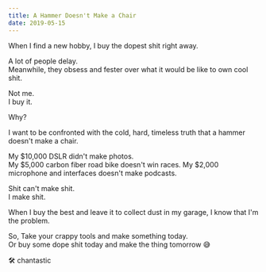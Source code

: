```yaml
---
title: A Hammer Doesn't Make a Chair
date: 2019-05-15
---
```


When I find a new hobby, I buy the dopest shit right away.

A lot of people delay.  
Meanwhile, they obsess and fester over what it would be like to own cool shit.

Not me.  
I buy it.

Why?

I want to be confronted with the cold, hard, timeless truth that a hammer doesn't make a chair.

My $10,000 DSLR didn't make photos.  
My $5,000 carbon fiber road bike doesn't win races.
My \$2,000 microphone and interfaces doesn't make podcasts.

Shit can't make shit.  
I make shit.

When I buy the best and leave it to collect dust in my garage, I know that I'm the problem.

So, Take your crappy tools and make something today.  
Or buy some dope shit today and make the thing tomorrow 😅

🛠 chantastic
